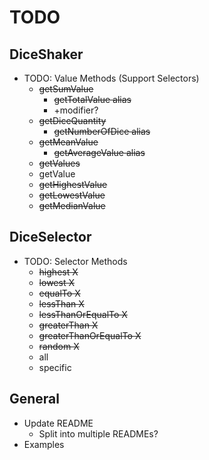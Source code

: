 # TODO

## DiceShaker

- TODO: Value Methods (Support Selectors)
  - ~~getSumValue~~
    - ~~getTotalValue alias~~
    - +modifier?
  - ~~getDiceQuantity~~
    - ~~getNumberOfDice alias~~
  - ~~getMeanValue~~
    - ~~getAverageValue alias~~
  - ~~getValues~~
  - getValue
  - ~~getHighestValue~~
  - ~~getLowestValue~~
  - ~~getMedianValue~~

## DiceSelector

- TODO: Selector Methods
  - ~~highest X~~
  - ~~lowest X~~
  - ~~equalTo X~~
  - ~~lessThan X~~
  - ~~lessThanOrEqualTo X~~
  - ~~greaterThan X~~
  - ~~greaterThanOrEqualTo X~~
  - ~~random X~~
  - all
  - specific
  
## General

- Update README
  - Split into multiple READMEs?
- Examples